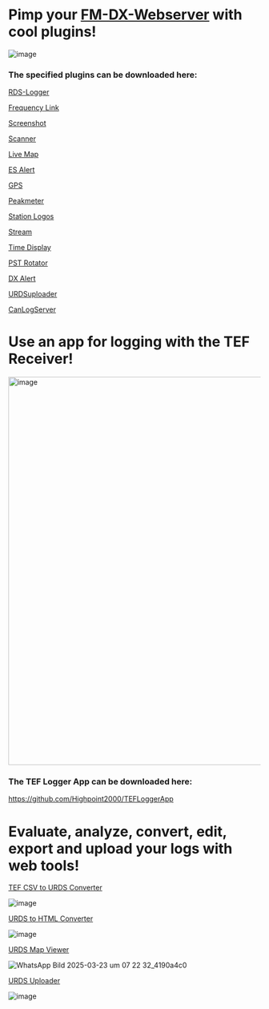 # Pimp your [FM-DX-Webserver](https://github.com/NoobishSVK/fm-dx-webserver) with cool plugins!

![image](https://github.com/user-attachments/assets/55bb0081-6075-44c3-a629-0effca583c7a)






### The specified plugins can be downloaded here:

[RDS-Logger](https://github.com/Highpoint2000/webserver-logger/releases)

[Frequency Link](https://github.com/Highpoint2000/FrequencyLink/releases)

[Screenshot](https://github.com/Highpoint2000/webserver-screenshot/releases)

[Scanner](https://github.com/Highpoint2000/webserver-scanner/releases)

[Live Map](https://github.com/Highpoint2000/LiveMap/releases)

[ES Alert](https://github.com/Highpoint2000/ES-Alert/releases)

[GPS](https://github.com/Highpoint2000/GPS/releases)

[Peakmeter](https://github.com/Highpoint2000/PeakMeter/releases)

[Station Logos](https://github.com/Highpoint2000/webserver-station-logos/releases)

[Stream](https://github.com/Highpoint2000/stream/releases)

[Time Display](https://github.com/Highpoint2000/webserver-time/releases)

[PST Rotator](https://github.com/Highpoint2000/PSTRotator/releases)

[DX Alert](https://github.com/Highpoint2000/DX-Alert/releases)

[URDSuploader](https://github.com/Highpoint2000/URDSupload/releases)

[CanLogServer](https://github.com/Highpoint2000/canlog-server/releases)

#  Use an app for logging with the TEF Receiver!

<img width="780" height="775" alt="image" src="https://github.com/user-attachments/assets/fda8738a-3039-4d76-b6ff-7e3afd451552" />




### The TEF Logger App can be downloaded here:

https://github.com/Highpoint2000/TEFLoggerApp

#  Evaluate, analyze, convert, edit, export and upload your logs with web tools!

[TEF CSV to URDS Converter](https://tef.noobish.eu/logos/CSVtoURDS.html)

![image](https://github.com/user-attachments/assets/c8446667-1192-466f-8a3d-b690d164fdb8)

[URDS to HTML Converter](https://tef.noobish.eu/logos/URDStoHTML.html)

![image](https://github.com/user-attachments/assets/6630f338-7d12-43e2-9f83-db06bbe643d3)

[URDS Map Viewer](https://tef.noobish.eu/logos/URDSMapViewer.html)

![WhatsApp Bild 2025-03-23 um 07 22 32_4190a4c0](https://github.com/user-attachments/assets/3b7ea8a4-254a-4f2b-8e92-944b2054e5ba)

[URDS Uploader](https://tef.noobish.eu/logos/URDSuploader.html)

![image](https://github.com/user-attachments/assets/76e5fa98-d396-43a0-a00b-f8bf5886eb2f)


<!---

- 👋 Hi, I’m @Highpoint2000
- 👀 I’m interested in ...
- 🌱 I’m currently learning ...
- 💞️ I’m looking to collaborate on ...
- 📫 How to reach me ...
- 😄 Pronouns: ...
- ⚡ Fun fact: ...
Highpoint2000/Highpoint2000 is a ✨ special ✨ repository because its `README.md` (this file) appears on your GitHub profile.
You can click the Preview link to take a look at your changes.
--->
